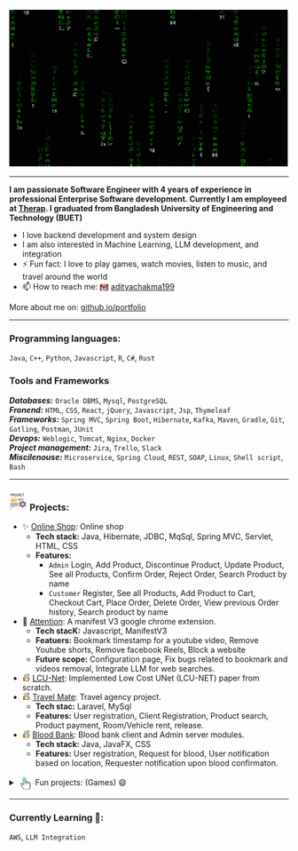 <!-- # Hi there 👋, I am Aditya 😄 -->
<p align="center">
  <a href="#"><img src='img/matrix.gif' alt='Hi there, I am Aditya'></a>
</p>

<hr>

**I am passionate Software Engineer with 4 years of experience in professional Enterprise Software development. Currently I am employeed at [Therap](https://www.therapservices.net/). I graduated from Bangladesh University of Engineering and Technology (BUET)**

- I love backend development and system design
- I am also interested in Machine Learning, LLM development, and integration
- ⚡ Fun fact: I love to play games, watch movies, listen to music, and travel around the world
- 📫 How to reach me: <img src="img/gmail.png" style="width:16px; height:16px; vertical-align:middle;"/> [adityachakma199](mailto:adityachakma199@gmail.com)


More about me on: [github.io/portfolio](https://aditya-chakma.github.io/portfolio/)

<hr>

### Programming languages:
`Java`, `C++`, `Python`, `Javascript`, `R`, `C#`, `Rust`

### Tools and Frameworks
***Databases:*** `Oracle DBMS`, `Mysql`, `PostgreSQL`\
***Fronend:*** `HTML`, `CSS`, `React`, `jQuery`, `Javascript`, `Jsp`, `Thymeleaf`\
***Frameworks:*** `Spring MVC`, `Spring Boot`, `Hibernate`, `Kafka`, `Maven`, `Gradle`, `Git`, `Gatling`, `Postman`, `JUnit`\
***Devops:*** `Weblogic`, `Tomcat`, `Nginx`, `Docker`\
***Project management:*** `Jira`, `Trello`, `Slack`\
***Miscilenouse:*** `Microservice`, `Spring Cloud`, `REST`, `SOAP`, `Linux`, `Shell script`, `Bash`

<hr>

### <img src='img/project.png' style='height: 2em;'/> Projects:

- ✨ [Online Shop](https://github.com/aditya-chakma/Online-Shop): Online shop
  - **Tech stack:** Java, Hibernate, JDBC, MqSql, Spring MVC, Servlet, HTML, CSS
  - **Features:** 
    - `Admin` Login, Add Product, Discontinue Product, Update Product, See all Products, Confirm Order, Reject Order, Search Product by name
    - `Customer` Register, See all Products, Add Product to Cart, Checkout Cart, Place Order, Delete Order, View previous Order history, Search product by name
- 🔭 [Attention](https://github.com/aditya-chakma/Attention-Extension): A manifest V3 google chrome extension.
  - **Tech stacK:** Javascript, ManifestV3
  - **Featuers:** Bookmark timestamp for a youtube video, Remove Youtube shorts, Remove facebook Reels, Block a website
  - **Future scope:** Configuration page, Fix bugs related to bookmark and videos removal, Integrate LLM for web searches.
- <img src='img/thumbs-up.png' style='height:1em;'/> [LCU-Net](https://github.com/aditya-chakma/LCU-net): Implemented Low Cost UNet (LCU-NET) paper from scratch.
- <img src='img/thumbs-up.png' style='height:1em;'/> [Travel Mate](https://github.com/aditya-chakma/Travel-Mate/tree/master): Travel agency project.
  - **Tech stac:** Laravel, MySql
  - **Features:** User registration, Client Registration, Product search, Product payment, Room/Vehicle rent, release.
- <img src='img/thumbs-up.png' style='height:1em;'/> [Blood Bank](https://github.com/aditya-chakma/CSE-206-BloodBank-JavaFX): Blood bank client and Admin server modules.
    - **Tech stack:** Java, JavaFX, CSS
    - **Features:** User registration, Request for blood, User notification based on location, Requester notification upon blood confirmaton.

<details>
    <summary><a href="#"><img src='img/click.gif' style='height:2em; vertical-align:middle;'/><a/> Fun projects: (Games) 😄</summary>
    <ul>
        <li> <b>C++:</b>
            <ul>
                <li><a href="https://github.com/aditya-chakma/DX-Ball">DX-Ball Game</a></li>
            </ul>
        </li>
        <li> <b>Unity</b>
            <ul>
            <li><a href="https://github.com/aditya-chakma/Project-Boost">Project Boost</a></li>
            <li><a href="https://github.com/aditya-chakma/AA2">AA2</a></li>
            <li><a href="https://github.com/aditya-chakma/Argon-Assult">Argon Assault</a></li>
            <li><a href="https://github.com/aditya-chakma/Hitman">Hitman</a></li>
            </ul>
        </li>
    </ul>
</details>

<hr>

### Currently Learning 🌱:
 `AWS`, `LLM Integration`


<!--
**aditya-chakma/aditya-chakma** is a ✨ _special_ ✨ repository because its `README.md` (this file) appears on your GitHub profile.

Here are some ideas to get you started:

- 🔭 I’m currently working on ...
- 🌱 I’m currently learning ...
- 👯 I’m looking to collaborate on ...
- 🤔 I’m looking for help with ...
- 💬 Ask me about ...
- 📫 How to reach me: ...
- 😄 Pronouns: ...
- ⚡ Fun fact: ...
-->

